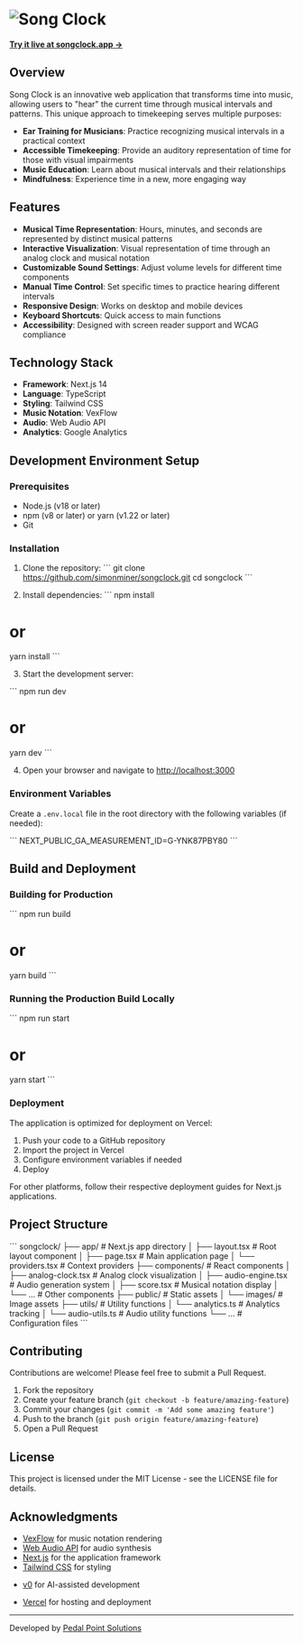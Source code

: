 # ![Song Clock](https://hebbkx1anhila5yf.public.blob.vercel-storage.com/songclock-logo-dark-ZJjlWcJSEynWrFNMGu22pRUZcFNgAM.png)

**[Try it live at songclock.app →](https://songclock.app)**

## Overview

Song Clock is an innovative web application that transforms time into music, allowing users to "hear" the current time through musical intervals and patterns. This unique approach to timekeeping serves multiple purposes:

- **Ear Training for Musicians**: Practice recognizing musical intervals in a practical context
- **Accessible Timekeeping**: Provide an auditory representation of time for those with visual impairments
- **Music Education**: Learn about musical intervals and their relationships
- **Mindfulness**: Experience time in a new, more engaging way

## Features

- **Musical Time Representation**: Hours, minutes, and seconds are represented by distinct musical patterns
- **Interactive Visualization**: Visual representation of time through an analog clock and musical notation
- **Customizable Sound Settings**: Adjust volume levels for different time components
- **Manual Time Control**: Set specific times to practice hearing different intervals
- **Responsive Design**: Works on desktop and mobile devices
- **Keyboard Shortcuts**: Quick access to main functions
- **Accessibility**: Designed with screen reader support and WCAG compliance

## Technology Stack

- **Framework**: Next.js 14
- **Language**: TypeScript
- **Styling**: Tailwind CSS
- **Music Notation**: VexFlow
- **Audio**: Web Audio API
- **Analytics**: Google Analytics

## Development Environment Setup

### Prerequisites

- Node.js (v18 or later)
- npm (v8 or later) or yarn (v1.22 or later)
- Git

### Installation

1. Clone the repository:
\`\`\`
git clone https://github.com/simonminer/songclock.git
cd songclock
\`\`\`

2. Install dependencies:
\`\`\`
npm install
# or
yarn install
\`\`\`

3. Start the development server:

\`\`\`
npm run dev
# or
yarn dev
\`\`\`

4. Open your browser and navigate to [http://localhost:3000](http://localhost:3000)

### Environment Variables

Create a `.env.local` file in the root directory with the following variables (if needed):

\`\`\`
NEXT_PUBLIC_GA_MEASUREMENT_ID=G-YNK87PBY80
\`\`\`

## Build and Deployment

### Building for Production

\`\`\`
npm run build
# or
yarn build
\`\`\`

### Running the Production Build Locally

\`\`\`
npm run start
# or
yarn start
\`\`\`

### Deployment

The application is optimized for deployment on Vercel:

1. Push your code to a GitHub repository
2. Import the project in Vercel
3. Configure environment variables if needed
4. Deploy

For other platforms, follow their respective deployment guides for Next.js applications.

## Project Structure

\`\`\`
songclock/
├── app/                  # Next.js app directory
│   ├── layout.tsx        # Root layout component
│   ├── page.tsx          # Main application page
│   └── providers.tsx     # Context providers
├── components/           # React components
│   ├── analog-clock.tsx  # Analog clock visualization
│   ├── audio-engine.tsx  # Audio generation system
│   ├── score.tsx         # Musical notation display
│   └── ...               # Other components
├── public/               # Static assets
│   └── images/           # Image assets
├── utils/                # Utility functions
│   └── analytics.ts      # Analytics tracking
│   └── audio-utils.ts    # Audio utility functions
└── ...                   # Configuration files
\`\`\`

## Contributing

Contributions are welcome! Please feel free to submit a Pull Request.

1. Fork the repository
2. Create your feature branch (`git checkout -b feature/amazing-feature`)
3. Commit your changes (`git commit -m 'Add some amazing feature'`)
4. Push to the branch (`git push origin feature/amazing-feature`)
5. Open a Pull Request

## License

This project is licensed under the MIT License - see the LICENSE file for details.

## Acknowledgments

- [VexFlow](https://github.com/0xfe/vexflow) for music notation rendering
- [Web Audio API](https://developer.mozilla.org/en-US/docs/Web/API/Web_Audio_API) for audio synthesis
- [Next.js](https://nextjs.org/) for the application framework
- [Tailwind CSS](https://tailwindcss.com/) for styling
* [v0](https://v0.dev) for AI-assisted development
- [Vercel](https://vercel.com/) for hosting and deployment

---

Developed by [Pedal Point Solutions](https://pedalpoint.com)
